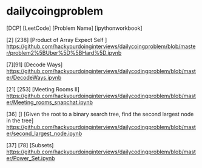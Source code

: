 # dailycoingproblem

[DCP] [LeetCode] [Problem Name] [ipythonworkbook] 

[2] [238] [Product of Array Expect Self ]
https://github.com/hackyourdoinginterviews/dailycoingproblem/blob/master/problem2%5BUber%5D%5BHard%5D.ipynb

[7][91] [Decode Ways]
https://github.com/hackyourdoinginterviews/dailycodingproblem/blob/master/DecodeWays.ipynb

[21] [253] [Meeting Rooms II]
https://github.com/hackyourdoinginterviews/dailycodingproblem/blob/master/Meeting_rooms_snapchat.ipynb

[36] [] [Given the root to a binary search tree, find the second largest node in the tree]
https://github.com/hackyourdoinginterviews/dailycodingproblem/blob/master/second_largest_node.ipynb

[37] [78] [Subsets]
https://github.com/hackyourdoinginterviews/dailycodingproblem/blob/master/Power_Set.ipynb
